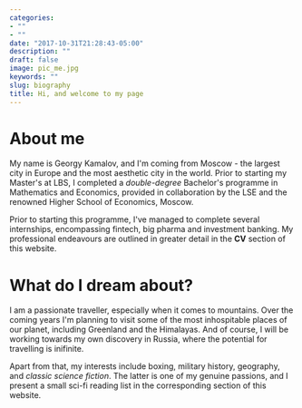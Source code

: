 ```yaml
---
categories:
- ""
- ""
date: "2017-10-31T21:28:43-05:00"
description: ""
draft: false
image: pic_me.jpg
keywords: ""
slug: biography
title: Hi, and welcome to my page
---
```


About me
=========

My name is Georgy Kamalov, and I'm coming from Moscow - the largest city in Europe and the most aesthetic city in the world. Prior to starting my Master's at LBS, I completed a *double-degree* Bachelor's programme in Mathematics and Economics, provided in collaboration by the LSE and the renowned Higher School of Economics, Moscow. 

Prior to starting this programme, I've managed to complete several internships, encompassing fintech, big pharma and investment banking. My professional endeavours are outlined in greater detail in the **CV** section of this website. 


What do I dream about?
====================

I am a passionate traveller, especially when it comes to mountains. Over the coming years I'm planning to visit some of the most inhospitable places of our planet, including Greenland and the Himalayas. And of course, I will be working towards my own discovery in Russia, where the potential for travelling is inifinite. 

Apart from that, my interests include boxing, military history, geography, and *classic science fiction*. The latter is one of my genuine passions, and I present a small sci-fi reading list in the corresponding section of this website.

